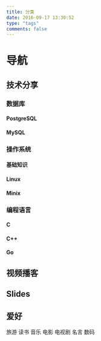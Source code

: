 ```yaml
---
title: 分类
date: 2016-09-17 13:30:52
type: "tags"
comments: false
---
```


导航
==========

技术分享
----------
### 数据库
#### PostgreSQL
#### MySQL

### 操作系统
#### 基础知识
#### Linux
#### Minix

### 编程语言
#### C
#### C++
#### Go

视频播客
-----------

Slides
-----------

爱好
-----------
旅游
读书
音乐
电影
电视剧
名言
数码
